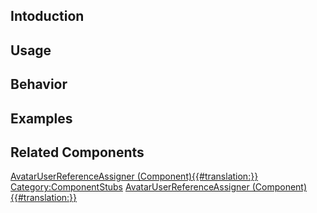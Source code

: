 <languages></languages> <translate>

## Intoduction

## Usage

## Behavior

## Examples

## Related Components

</translate>

[AvatarUserReferenceAssigner
(Component){{#translation:}}](Category:Components{{#translation:}} "wikilink")
[Category:ComponentStubs](Category:ComponentStubs "wikilink")
[AvatarUserReferenceAssigner
(Component){{#translation:}}](Category:Components:Users:Common_Avatar_System{{#translation:}} "wikilink")